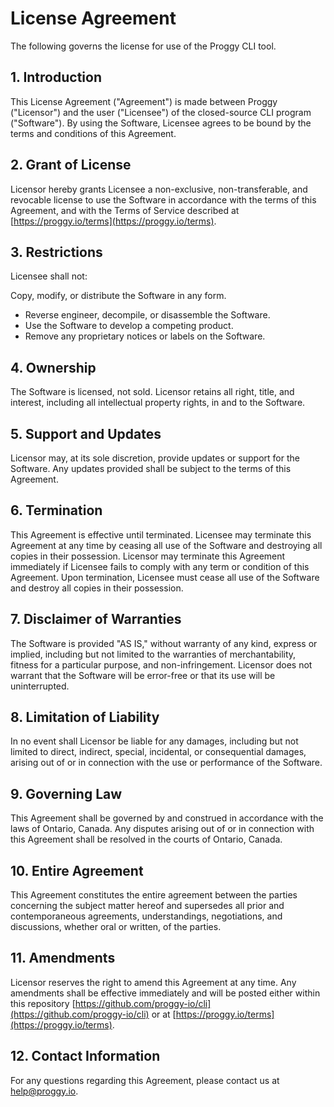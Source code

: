 # License Agreement

The following governs the license for use of the Proggy CLI tool.

## 1. Introduction

This License Agreement ("Agreement") is made between Proggy ("Licensor") and the user ("Licensee") of the closed-source CLI program ("Software"). By using the Software, Licensee agrees to be bound by the terms and conditions of this Agreement.

## 2. Grant of License

Licensor hereby grants Licensee a non-exclusive, non-transferable, and revocable license to use the Software in accordance with the terms of this Agreement, and with the Terms of Service described at [https://proggy.io/terms](https://proggy.io/terms).

## 3. Restrictions

Licensee shall not:

Copy, modify, or distribute the Software in any form.

* Reverse engineer, decompile, or disassemble the Software.
* Use the Software to develop a competing product.
* Remove any proprietary notices or labels on the Software.

## 4. Ownership

The Software is licensed, not sold. Licensor retains all right, title, and interest, including all intellectual property rights, in and to the Software.

## 5. Support and Updates

Licensor may, at its sole discretion, provide updates or support for the Software. Any updates provided shall be subject to the terms of this Agreement.

## 6. Termination

This Agreement is effective until terminated. Licensee may terminate this Agreement at any time by ceasing all use of the Software and destroying all copies in their possession. Licensor may terminate this Agreement immediately if Licensee fails to comply with any term or condition of this Agreement. Upon termination, Licensee must cease all use of the Software and destroy all copies in their possession.

## 7. Disclaimer of Warranties

The Software is provided "AS IS," without warranty of any kind, express or implied, including but not limited to the warranties of merchantability, fitness for a particular purpose, and non-infringement. Licensor does not warrant that the Software will be error-free or that its use will be uninterrupted.

## 8. Limitation of Liability

In no event shall Licensor be liable for any damages, including but not limited to direct, indirect, special, incidental, or consequential damages, arising out of or in connection with the use or performance of the Software.

## 9. Governing Law

This Agreement shall be governed by and construed in accordance with the laws of Ontario, Canada. Any disputes arising out of or in connection with this Agreement shall be resolved in the courts of Ontario, Canada.

## 10. Entire Agreement

This Agreement constitutes the entire agreement between the parties concerning the subject matter hereof and supersedes all prior and contemporaneous agreements, understandings, negotiations, and discussions, whether oral or written, of the parties.

## 11. Amendments

Licensor reserves the right to amend this Agreement at any time. Any amendments shall be effective immediately and will be posted either within this repository [https://github.com/proggy-io/cli](https://github.com/proggy-io/cli) or at [https://proggy.io/terms](https://proggy.io/terms).

## 12. Contact Information

For any questions regarding this Agreement, please contact us at [help@proggy.io](mailto:help@proggy.io).
